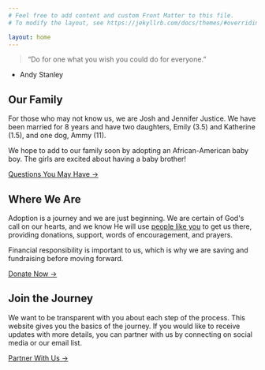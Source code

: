 ```yaml
---
# Feel free to add content and custom Front Matter to this file.
# To modify the layout, see https://jekyllrb.com/docs/themes/#overriding-theme-defaults

layout: home
---
```


> “Do for one what you wish you could do for everyone.”

- Andy Stanley

## Our Family

For those who may not know us, we are Josh and Jennifer Justice. We have been married for 8 years and have two daughters, Emily (3.5) and Katherine (1.5), and one dog, Ammy (11).

We hope to add to our family soon by adopting an African-American baby boy. The girls are excited about having a baby brother!

[Questions You May Have →](questions)

## Where We Are

Adoption is a journey and we are just beginning. We are certain of God's call on our hearts, and we know He will use [people like you](partner-with-us) to get us there, providing donations, support, words of encouragement, and prayers.

Financial responsibility is important to us, which is why we are saving and fundraising before moving forward.

[Donate Now →](donate-now)

## Join the Journey

We want to be transparent with you about each step of the process. This website gives you the basics of the journey. If you would like to receive updates with more details, you can partner with us by connecting on social media or our email list.

[Partner With Us →](partner-with-us)
